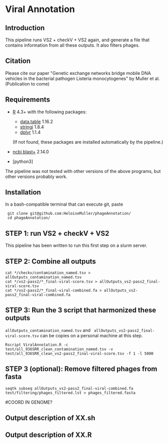 # Viral Annotation

## Introduction
This pipeline runs VS2 + checkV + VS2 again, and generate a file that contains information from all these outputs. It also filters phages.

## Citation
Please cite our paper "Genetic exchange networks bridge mobile DNA vehicles in the bacterial pathogen Listeria monocytogenes"  by Muller et al.  (Publication to come)

## Requirements
- [R](https://cran.r-project.org) 4.3+ with the following packages:
  - [data.table](https://cran.r-project.org/web/packages/data.table/) 1.16.2
  - [stringi](https://cran.r-project.org/web/packages/stringi/) 1.8.4
  - [dplyr](https://cran.r-project.org/web/packages/dplyr/) 1.1.4

  (If not found, these packages are installed automatically by the pipeline.) 

- [ncbi blast+](https://blast.ncbi.nlm.nih.gov/Blast.cgi?CMD=Web&PAGE_TYPE=BlastDocs&DOC_TYPE=Download) 2.14.0
- [python3]

The pipeline was not tested with other versions of the above programs, but other versions probably work.  

## Installation
In a bash-compatible terminal that can execute git, paste
```
 git clone git@github.com:HeloiseMuller/phageAnnotation/
 cd phageAnnotation/
```

## STEP 1: run VS2 + checkV + VS2
This pipeline has been written to run this first step on a slurm server.

## STEP 2: Combine all outputs
```
cat */checkv/contamination_named.tsv > allOutputs_contamination_named.tsv
cat */vs2-pass2/*_final-viral-score.tsv > allOutputs_vs2-pass2_final-viral-score.tsv
cat */vs2-pass2/*_final-viral-combined.fa > allOutputs_vs2-pass2_final-viral-combined.fa
```

## STEP 3: Run the 3 script that harmonized these outputs
`allOutputs_contamination_named.tsv` and ` allOutputs_vs2-pass2_final-viral-score.tsv` can be copies on a personal machine at this step.

```
Rscript ViralAnnotation.R -c test/all_936SRR_clean_contamination_named.tsv -v test/all_936SRR_clean_vs2-pass2_final-viral-score.tsv -f 1 -l 5000
```

## STEP 3 (optional): Remove filtered phages from fasta
`seqtk subseq allOutputs_vs2-pass2_final-viral-combined.fa test/filtering/phages_filtered.lst > phages_filtered.fasta`

#COORD IN GENOME?

## Output description of XX.sh
 


## Output description of XX.R